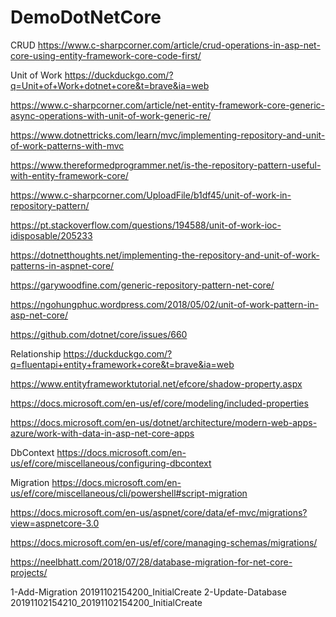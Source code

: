 # DemoDotNetCore


CRUD
https://www.c-sharpcorner.com/article/crud-operations-in-asp-net-core-using-entity-framework-core-code-first/


Unit of Work
https://duckduckgo.com/?q=Unit+of+Work+dotnet+core&t=brave&ia=web


https://www.c-sharpcorner.com/article/net-entity-framework-core-generic-async-operations-with-unit-of-work-generic-re/


https://www.dotnettricks.com/learn/mvc/implementing-repository-and-unit-of-work-patterns-with-mvc


https://www.thereformedprogrammer.net/is-the-repository-pattern-useful-with-entity-framework-core/


https://www.c-sharpcorner.com/UploadFile/b1df45/unit-of-work-in-repository-pattern/


https://pt.stackoverflow.com/questions/194588/unit-of-work-ioc-idisposable/205233


https://dotnetthoughts.net/implementing-the-repository-and-unit-of-work-patterns-in-aspnet-core/


https://garywoodfine.com/generic-repository-pattern-net-core/


https://ngohungphuc.wordpress.com/2018/05/02/unit-of-work-pattern-in-asp-net-core/


https://github.com/dotnet/core/issues/660


Relationship
https://duckduckgo.com/?q=fluentapi+entity+framework+core&t=brave&ia=web


https://www.entityframeworktutorial.net/efcore/shadow-property.aspx


https://docs.microsoft.com/en-us/ef/core/modeling/included-properties


https://docs.microsoft.com/en-us/dotnet/architecture/modern-web-apps-azure/work-with-data-in-asp-net-core-apps


DbContext
https://docs.microsoft.com/en-us/ef/core/miscellaneous/configuring-dbcontext


Migration
https://docs.microsoft.com/en-us/ef/core/miscellaneous/cli/powershell#script-migration

https://docs.microsoft.com/en-us/aspnet/core/data/ef-mvc/migrations?view=aspnetcore-3.0

https://docs.microsoft.com/en-us/ef/core/managing-schemas/migrations/

https://neelbhatt.com/2018/07/28/database-migration-for-net-core-projects/

1-Add-Migration 20191102154200_InitialCreate
2-Update-Database 20191102154210_20191102154200_InitialCreate

